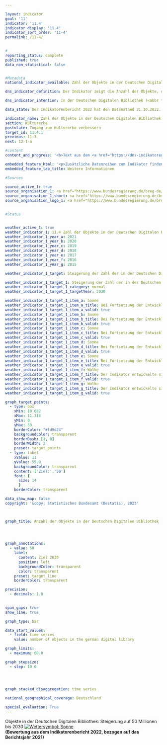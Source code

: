 ```yaml
---

layout: indicator    
goal: '11'    
indicator: '11.4'    
indicator_display: '11.4'    
indicator_sort_order: '11-4'    
permalink: /11-4/    
    

#
reporting_status: complete    
published: true    
data_non_statistical: false    


#Metadata    
national_indicator_available: Zahl der Objekte in der Deutschen Digitalen Bibliothek    

dns_indicator_definition: Der Indikator zeigt die Anzahl der Objekte, die in der Deutschen Digitalen Bibliothek (<abbr title="Deutsche Digitale Bibliothek" tabindex="0">DDB</abbr>) vernetzt sind.    

dns_indicator_intention: In der Deutschen Digitalen Bibliothek (<abbr title="Deutsche Digitale Bibliothek" tabindex="0">DDB</abbr>) werden die digitalen Angebote der deutschen Kultur- und Wissenseinrichtungen zentral miteinander vernetzt und online zugänglich gemacht. Die Deutsche Digitale Bibliothek eröffnet dadurch Wissenschaft und kulturinteressierten Nutzerinnen und Nutzern gleichermaßen einen zeitgemäßen und niederschwelligen Zugang. Der Indikator ist somit Gradmesser für die digitale Zugänglichmachung des Kultur- und Wissenserbes in Deutschland. Ziel ist es, die Anzahl der in der Deutschen Digitalen Bibliothek verzeichneten Objekte bis 2030&nbsp;auf 50&nbsp;Millionen zu steigern.    

data_state: Der Indikatorenbericht 2022 hat den Datenstand 31.10.2022. Die Daten auf dieser Plattform werden regelmäßig aktualisiert, sodass online aktuellere Daten verfügbar sein können als im <a href="https://dns-indikatoren.de/publications_reports/">Indikatorenbericht 2022</a> veröffentlicht.    

indicator_name: Zahl der Objekte in der Deutschen Digitalen Bibliothek    
section: Kulturerbe    
postulate: Zugang zum Kulturerbe verbessern    
target_id: 11.4.1    
previous: 11-3    
next: 12-1-a    

#content     
content_and_progress: '<b>Text aus dem <a href="https://dns-indikatoren.de/publications_reports/">Indikatorenbericht 2022&nbsp;</a></b><br><br>Die Deutsche Digitale Bibliothek (<abbr title="Deutsche Digitale Bibliothek" tabindex="0">DDB</abbr>) ist eine Plattform zur Vernetzung der digitalen Angebote von Institutionen wie Archiven, Bibliotheken und Museen. Sie wird von einem Netzwerk aus Kultur- und Wissenseinrichtungen des Bundes, der Länder und der Kommunen verwaltet.<br><br>Finanziert wird sie gemeinsam vom Bund und von den Ländern. Die <abbr title="Deutsche Digitale Bibliothek" tabindex="0">DDB</abbr> hält die digitalen Bestände in der Regel nicht selbst vor, sondern stellt lediglich eine Verlinkung zu den Objekten bei den Partnereinrichtungen bereit. Für die Stabilität dieser Verlinkung sind die Partnereinrichtungen verantwortlich. Die Anzahl der Partnereinrichtungen, die Daten für die <abbr title="Deutsche Digitale Bibliothek" tabindex="0">DDB</abbr> bereitstellen, beläuft sich auf 448&nbsp;(Stand: Mai 2020). Dabei machen Museen mit 183&nbsp;und Archive mit 174&nbsp;Einrichtungen den Großteil der Partnereinrichtungen aus.<br><br>Die Online-Plattform der <abbr title="Deutsche Digitale Bibliothek" tabindex="0">DDB</abbr> ist seit dem Jahr 2012&nbsp;zugänglich und beinhaltete in diesem Jahr Verlinkungen zu 5,6&nbsp;Millionen Objekten. Bis zum Ende des ersten Halbjahres 2022&nbsp;stieg diese Zahl auf 42,3&nbsp;Millionen Objekte an. Bei Fortsetzung der bisherigen Entwicklung könnte das Ziel von 50&nbsp;Millionen verlinkten Objekten für das Jahr 2030&nbsp;erreicht werden. Bei Objekten, die durch Bibliotheken bereitgestellt werden, kann es sich in einigen Fällen um Objekte des gleichen Inhalts handeln, wenn beispielsweise die gleichen Ausgaben eines Buches mit der <abbr title="Deutsche Digitale Bibliothek" tabindex="0">DDB</abbr> verlinkt werden. In diesem Fall werden diese zwei Verlinkungen separat gezählt.<br><br>Seit dem Jahr 2015&nbsp;kann unterschieden werden, ob es sich bei einem verknüpften Objekt um ein Objekt mit oder ohne Digitalisat handelt. Bei Objekten mit Digitalisat kann über die Verlinkung auf dem Portal der <abbr title="Deutsche Digitale Bibliothek" tabindex="0">DDB</abbr> auf das digitalisierte Abbild eines Objektes, wie beispielsweise eines Buches, einer Urkunde oder eines Gemäldes zugegriffen werden. Bei Objekten ohne Digitalisat stehen dagegen lediglich Erschließungsinformationen zu einem Objekt zur Verfügung. Bei einem Gemälde umfassen diese beispielsweise Angaben zu der Künstlerin oder dem Künstler, dem Jahr der Entstehung und dem Ort der Verwahrung des Bildes. Somit ist der Informationsgehalt bei Objekten mit Digitalisat deutlich höher als bei Objekten, zu denen ausschließlich Erschließungsinformationen angeboten werden.<br><br>Zum Ende des Jahres 2015&nbsp;verfügten 6,3&nbsp;Millionen Objekte über ein Digitalisat und diese Zahl stieg bis zum Ende des ersten Halbjahres 2022&nbsp;auf 14,9&nbsp;Millionen an. Auch der prozentuale Anteil der Objekte mit Digitalisat an der Gesamtzahl der verknüpften Objekte stieg in diesem Zeitraum von 34,5&nbsp;% im Jahr 2015&nbsp;auf 35,2&nbsp;% zum Ende des ersten Halbjahres 2022. Den Großteil der verknüpften digitalisierten Objekte machten zum Ende des ersten Halbjahres 2022&nbsp;Textobjekte aus (61,8&nbsp;%), gefolgt von Bildobjekten (34,9&nbsp;%) und sonstigen Medien (2,8&nbsp;%). Audio- und Videodateien machten dagegen mit 0,3&nbsp;<abbr title="beziehungsweise" tabindex="0">bzw.</abbr> 0,2&nbsp;% nur einen sehr geringen Anteil der digitalisierten Objekte in der <abbr title="Deutsche Digitale Bibliothek" tabindex="0">DDB</abbr> aus.'    

embedded_feature_html: '<p>Zusätzliche Datenreihen zum Indikator finden Sie <a href="https://dnsTestEnvironment.github.io/dns-indicators/public/AddInfos/de/11_4.pdf" target="_blank" >hier</a>.</p><br><small>Hinweis: PDF-Dokumente können Sie sich (je nach Browsereinstellung) direkt in Ihrem Browser anzeigen lassen oder Sie laden das PDF-Dokument herunter und öffnen es mit einem PDF-Reader Ihrer Wahl. Eine Anleitung wie Sie für ausgewählte Browser die entsprechende Einstellung ändern können, finden Sie <a href="https://dns-indikatoren.de/guidance/">hier</a>.</small>'
embedded_feature_tab_title: Weitere Informationen    

#Sources    

source_active_1: true
source_organisation_1: <a href="https://www.bundesregierung.de/breg-de/bundesregierung/staatsministerin-fuer-kultur-und-medien" target="_blank" onclick="return confirm_alert('der Beauftragten der Bundesregierung für Kultur und Medien', 'De')">Beauftragte der Bundesregierung für Kultur und Medien</a>
source_organisation_1_short: <a href="https://www.bundesregierung.de/breg-de/bundesregierung/staatsministerin-fuer-kultur-und-medien" target="_blank" onclick="return confirm_alert('der Beauftragten der Bundesregierung für Kultur und Medien', 'De')">Beauftragte der Bundesregierung für Kultur und Medien</a>
source_organisation_logo_1: <a href="https://www.bundesregierung.de/breg-de/bundesregierung/staatsministerin-fuer-kultur-und-medien" target="_blank" onclick="return confirm_alert('der Beauftragten der Bundesregierung für Kultur und Medien', 'De')"><img src="www.dnsTestEnvironment.github.io/dns-indicators/public/OrgImgDe/bkm.png" alt="Beauftragte der Bundesregierung für Kultur und Medien" title=" Klicken Sie hier um zur Homepage der Organisation Beauftragte der Bundesregierung für Kultur und Medien zu gelangen." style="height:60px; width:148px; border:transparent"/></a>
    

#Status    


weather_active_1: true
weather_indicator_1: 11.4 Zahl der Objekte in der Deutschen Digitalen Bibliothek
weather_indicator_1_year_a: 2021
weather_indicator_1_year_b: 2020
weather_indicator_1_year_c: 2019
weather_indicator_1_year_d: 2018
weather_indicator_1_year_e: 2017
weather_indicator_1_year_f: 2016
weather_indicator_1_year_g: 2015

weather_indicator_1_target: Steigerung der Zahl der in der Deutschen Digitalen Bibliothek vernetzten Objekte auf 50&nbsp;Millionen bis 2030

weather_indicator_1_target_1: Steigerung der Zahl der in der Deutschen Digitalen Bibliothek vernetzten Objekte auf 50&nbsp;Millionen bis 2030
weather_indicator_1_target_1_category: normal
weather_indicator_1_target_1_targetYear: 2030

weather_indicator_1_target_1_item_a: Sonne
weather_indicator_1_target_1_item_a_title: Bei Fortsetzung der Entwicklung aus 2021 wäre der Zielwert erreicht oder um weniger als 5&nbsp;% der Differenz zwischen Zielwert und dem Wert aus 2021 verfehlt worden.
weather_indicator_1_target_1_item_a_valid: true
weather_indicator_1_target_1_item_b: Sonne
weather_indicator_1_target_1_item_b_title: Bei Fortsetzung der Entwicklung aus 2020 wäre der Zielwert erreicht oder um weniger als 5&nbsp;% der Differenz zwischen Zielwert und dem Wert aus 2020 verfehlt worden.
weather_indicator_1_target_1_item_b_valid: true
weather_indicator_1_target_1_item_c: Sonne
weather_indicator_1_target_1_item_c_title: Bei Fortsetzung der Entwicklung aus 2019 wäre der Zielwert erreicht oder um weniger als 5&nbsp;% der Differenz zwischen Zielwert und dem Wert aus 2019 verfehlt worden.
weather_indicator_1_target_1_item_c_valid: true
weather_indicator_1_target_1_item_d: Sonne
weather_indicator_1_target_1_item_d_title: Bei Fortsetzung der Entwicklung aus 2018 wäre der Zielwert erreicht oder um weniger als 5&nbsp;% der Differenz zwischen Zielwert und dem Wert aus 2018 verfehlt worden.
weather_indicator_1_target_1_item_d_valid: true
weather_indicator_1_target_1_item_e: Sonne
weather_indicator_1_target_1_item_e_title: Bei Fortsetzung der Entwicklung aus 2017 wäre der Zielwert erreicht oder um weniger als 5&nbsp;% der Differenz zwischen Zielwert und dem Wert aus 2017 verfehlt worden.
weather_indicator_1_target_1_item_e_valid: true
weather_indicator_1_target_1_item_f: Wolke
weather_indicator_1_target_1_item_f_title: Der Indikator entwickelte sich in 2016 zwar in die gewünschte Richtung auf das Ziel zu, bei Fortsetzung der Entwicklung wäre das Ziel im Zieljahr aber um mehr als 20 % der Differenz zwischen Zielwert und dem Wert aus 2016 verfehlt worden.
weather_indicator_1_target_1_item_f_valid: true
weather_indicator_1_target_1_item_g: Wolke
weather_indicator_1_target_1_item_g_title: Der Indikator entwickelte sich in 2015 zwar in die gewünschte Richtung auf das Ziel zu, bei Fortsetzung der Entwicklung wäre das Ziel im Zieljahr aber um mehr als 20 % der Differenz zwischen Zielwert und dem Wert aus 2015 verfehlt worden.
weather_indicator_1_target_1_item_g_valid: true    

graph_target_points:
  - type: box
    xMin: 10.682
    xMax: 11.318
    yMin: 0
    yMax: 50
    borderColor: "#fd9d24"
    backgroundColor: transparent
    borderDash: [1, 0]
    borderWidth: 2
    preset: target_points
  - type: label
    xValue: 11
    yValue: 55.0
    backgroundColor: transparent
    content: ['Ziel:','50']
    font: {
      size: 14
      }
    borderColor: transparent    

data_show_map: false    
copyright: '&copy; Statistisches Bundesamt (Destatis), 2023'    

    

graph_title: Anzahl der Objekte in der Deutschen Digitalen Bibliothek    

    


graph_annotations:
  - value: 50
    label:
      content: Ziel 2030
      position: left
      backgroundColor: transparent
      color: transparent
    preset: target_line
    borderColor: transparent    

precision: 
  - decimals: 1.0
        

span_gaps: true    
show_line: true    

graph_type: bar    

data_start_values: 
  - field: time series
    value: number of objects in the german digital library    

graph_limits: 
  - maximum: 60.0    

graph_stepsize: 
  - step: 10.0
        

    

graph_stacked_disaggregation: time series        

national_geographical_coverage: Deutschland    

special_evaluation: True    
---
```



<div>
  <div class="my-header">
    <label class="default">Objekte in der Deutschen Digitalen Bibliothek: Steigerung auf 50&nbsp;Millionen bis 2030
      <a href="www.dnsTestEnvironment.github.io/dns-indicators/status"><img src="https://g205sdgs.github.io/sdg-indicators/public/Wettersymbole/Sonne.png" title="Bei Fortsetzung der Entwicklung aus 2021 wäre der Zielwert erreicht oder um weniger als 5&nbsp;% der Differenz zwischen Zielwert und dem Wert aus 2021 verfehlt worden." alt="Wettersymbol: Sonne"/>
      </a>
    </label>
  </div>
</div>
<div class="my-header-note">
  <label class="default"><b>(Bewertung aus dem Indikatorenbericht 2022, bezogen auf das Berichtsjahr 2021)
  </b></label>
</div>